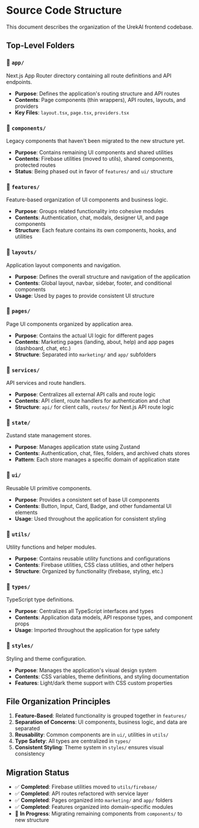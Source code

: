 # Source Code Structure

This document describes the organization of the UrekAI frontend codebase.

## Top-Level Folders

### 📁 `app/`
Next.js App Router directory containing all route definitions and API endpoints.
- **Purpose**: Defines the application's routing structure and API routes
- **Contents**: Page components (thin wrappers), API routes, layouts, and providers
- **Key Files**: `layout.tsx`, `page.tsx`, `providers.tsx`

### 📁 `components/`
Legacy components that haven't been migrated to the new structure yet.
- **Purpose**: Contains remaining UI components and shared utilities
- **Contents**: Firebase utilities (moved to utils), shared components, protected routes
- **Status**: Being phased out in favor of `features/` and `ui/` structure

### 📁 `features/`
Feature-based organization of UI components and business logic.
- **Purpose**: Groups related functionality into cohesive modules
- **Contents**: Authentication, chat, modals, designer UI, and page components
- **Structure**: Each feature contains its own components, hooks, and utilities

### 📁 `layouts/`
Application layout components and navigation.
- **Purpose**: Defines the overall structure and navigation of the application
- **Contents**: Global layout, navbar, sidebar, footer, and conditional components
- **Usage**: Used by pages to provide consistent UI structure

### 📁 `pages/`
Page UI components organized by application area.
- **Purpose**: Contains the actual UI logic for different pages
- **Contents**: Marketing pages (landing, about, help) and app pages (dashboard, chat, etc.)
- **Structure**: Separated into `marketing/` and `app/` subfolders

### 📁 `services/`
API services and route handlers.
- **Purpose**: Centralizes all external API calls and route logic
- **Contents**: API client, route handlers for authentication and chat
- **Structure**: `api/` for client calls, `routes/` for Next.js API route logic

### 📁 `state/`
Zustand state management stores.
- **Purpose**: Manages application state using Zustand
- **Contents**: Authentication, chat, files, folders, and archived chats stores
- **Pattern**: Each store manages a specific domain of application state

### 📁 `ui/`
Reusable UI primitive components.
- **Purpose**: Provides a consistent set of base UI components
- **Contents**: Button, Input, Card, Badge, and other fundamental UI elements
- **Usage**: Used throughout the application for consistent styling

### 📁 `utils/`
Utility functions and helper modules.
- **Purpose**: Contains reusable utility functions and configurations
- **Contents**: Firebase utilities, CSS class utilities, and other helpers
- **Structure**: Organized by functionality (firebase, styling, etc.)

### 📁 `types/`
TypeScript type definitions.
- **Purpose**: Centralizes all TypeScript interfaces and types
- **Contents**: Application data models, API response types, and component props
- **Usage**: Imported throughout the application for type safety

### 📁 `styles/`
Styling and theme configuration.
- **Purpose**: Manages the application's visual design system
- **Contents**: CSS variables, theme definitions, and styling documentation
- **Features**: Light/dark theme support with CSS custom properties

## File Organization Principles

1. **Feature-Based**: Related functionality is grouped together in `features/`
2. **Separation of Concerns**: UI components, business logic, and data are separated
3. **Reusability**: Common components are in `ui/`, utilities in `utils/`
4. **Type Safety**: All types are centralized in `types/`
5. **Consistent Styling**: Theme system in `styles/` ensures visual consistency

## Migration Status

- ✅ **Completed**: Firebase utilities moved to `utils/firebase/`
- ✅ **Completed**: API routes refactored with service layer
- ✅ **Completed**: Pages organized into `marketing/` and `app/` folders
- ✅ **Completed**: Features organized into domain-specific modules
- 🔄 **In Progress**: Migrating remaining components from `components/` to new structure
